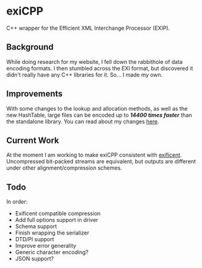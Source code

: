 # exiCPP

C++ wrapper for the Efficient XML Interchange Processor (EXIP).

## Background

While doing research for my website, I fell down the rabbithole
of data encoding formats. I then stumbled across the EXI format,
but discovered it didn't really have any C++ libraries for it.
So... I made my own.

## Improvements

With some changes to the lookup and allocation methods, as well as the new HashTable,
large files can be encoded up to ***14400 times faster*** than the standalone library.
You can read about my changes [here](doc/md/Changes.md#performance).

## Current Work

At the moment I am working to make exiCPP consistent with
[exificent](https://github.com/EXIficient/exificient).
Uncompressed bit-packed streams are equivalent,
but outputs are different under other alignment/compression schemes.

## Todo

In order:

- Exificent compatible compression
- Add full options support in driver
- Schema support
- Finish wrapping the serializer
- DTD/PI support
- Improve error generality
- Generic character encoding?
- JSON support?
